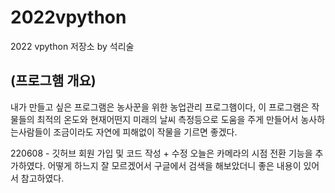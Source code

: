 # 2022vpython
2022 vpython 저장소 by 석리술
## (프로그햄 개요)
내가 만들고 싶은 프로그램은 농사꾼을 위한 농업관리 프로그햄이다, 이 프로그램은 작물들의 최적의 온도와 현재어떤지 미래의 날씨 측정등으로 도움을 주게 만들어서 농사하는사람들이 조금이라도 자연에 피해없이 작물을 기르면 좋겠다.


220608 - 깃허브 회원 가입 및 코드 작성 + 수정
오늘은 카메라의 시점 전환 기능을 추가하였다.
어떻게 하느지 잘 모르겠어서 구글에서 검색을 해보았더니 좋은 내용이 있어서 참고하였다.
